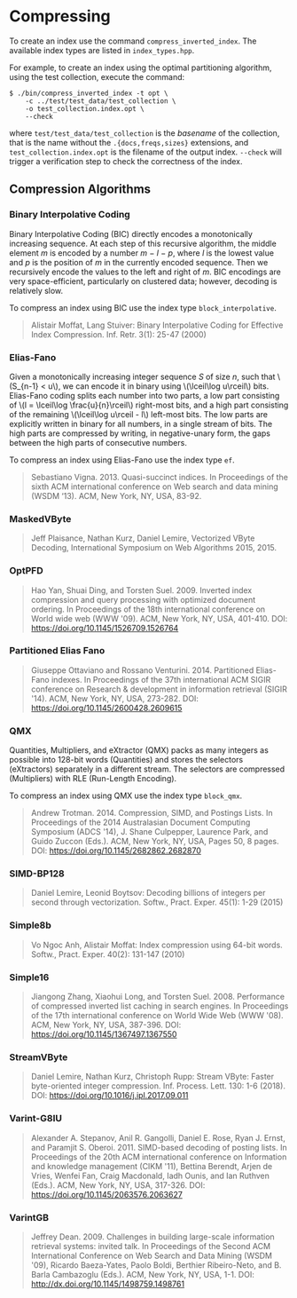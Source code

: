 # Compressing

To create an index use the command `compress_inverted_index`. The
available index types are listed in `index_types.hpp`.

For example, to create an index using the optimal partitioning
algorithm, using the test collection, execute the command:

    $ ./bin/compress_inverted_index -t opt \
        -c ../test/test_data/test_collection \
        -o test_collection.index.opt \
        --check

where `test/test_data/test_collection` is the _basename_ of the
collection, that is the name without the `.{docs,freqs,sizes}`
extensions, and `test_collection.index.opt` is the filename of the
output index. `--check` will trigger a verification step to check the
correctness of the index.

## Compression Algorithms

### Binary Interpolative Coding

Binary Interpolative Coding (BIC) directly encodes a monotonically
increasing sequence. At each step of this recursive algorithm, the
middle element *m* is encoded by a number *m − l − p*, where *l* is the
lowest value and *p* is the position of *m* in the currently encoded
sequence. Then we recursively encode the values to the left and right of
*m*. BIC encodings are very space-efficient, particularly on clustered
data; however, decoding is relatively slow.

To compress an index using BIC use the index type `block_interpolative`.

> Alistair Moffat, Lang Stuiver: Binary Interpolative Coding for Effective Index Compression. Inf. Retr. 3(1): 25-47 (2000)

### Elias-Fano

Given a monotonically increasing integer sequence *S* of size *n*, such that \\(S_{n-1} < u\\), we can encode it in binary using \\(\lceil\log u\rceil\\) bits.
Elias-Fano coding splits each number into two parts, a low part consisting of \\(l = \lceil\log \frac{u}{n}\rceil\\) right-most bits, and a high part consisting of the remaining \\(\lceil\log u\rceil - l\\) left-most bits. The low parts are explicitly written in binary for all numbers, in a single stream of bits. The high parts are compressed by writing, in negative-unary form, the gaps between the high parts of consecutive numbers.

To compress an index using Elias-Fano use the index type `ef`.

> Sebastiano Vigna. 2013. Quasi-succinct indices. In Proceedings of the sixth ACM international conference on Web search and data mining (WSDM ‘13). ACM, New York, NY, USA, 83-92.

### MaskedVByte

> Jeff Plaisance, Nathan Kurz, Daniel Lemire, Vectorized VByte Decoding, International Symposium on Web Algorithms 2015, 2015.

### OptPFD

> Hao Yan, Shuai Ding, and Torsten Suel. 2009. Inverted index compression and query processing with optimized document ordering. In Proceedings of the 18th international conference on World wide web (WWW '09). ACM, New York, NY, USA, 401-410. DOI: https://doi.org/10.1145/1526709.1526764

### Partitioned Elias Fano

> Giuseppe Ottaviano and Rossano Venturini. 2014. Partitioned Elias-Fano indexes. In Proceedings of the 37th international ACM SIGIR conference on Research & development in information retrieval (SIGIR '14). ACM, New York, NY, USA, 273-282. DOI: https://doi.org/10.1145/2600428.2609615

### QMX

Quantities, Multipliers, and eXtractor (QMX) packs as many integers as possible into 128-bit words (Quantities) and stores the selectors (eXtractors) separately in a different stream. The selectors are compressed (Multipliers) with
RLE (Run-Length Encoding).

To compress an index using QMX use the index type `block_qmx`.

> Andrew Trotman. 2014. Compression, SIMD, and Postings Lists. In Proceedings of the 2014 Australasian Document Computing Symposium (ADCS '14), J. Shane Culpepper, Laurence Park, and Guido Zuccon (Eds.). ACM, New York, NY, USA, Pages 50, 8 pages. DOI: https://doi.org/10.1145/2682862.2682870

### SIMD-BP128

> Daniel Lemire, Leonid Boytsov: Decoding billions of integers per second through vectorization. Softw., Pract. Exper. 45(1): 1-29 (2015)

### Simple8b

> 	Vo Ngoc Anh, Alistair Moffat: Index compression using 64-bit words. Softw., Pract. Exper. 40(2): 131-147 (2010)

### Simple16

> Jiangong Zhang, Xiaohui Long, and Torsten Suel. 2008. Performance of compressed inverted list caching in search engines. In Proceedings of the 17th international conference on World Wide Web (WWW '08). ACM, New York, NY, USA, 387-396. DOI: https://doi.org/10.1145/1367497.1367550

### StreamVByte

> Daniel Lemire, Nathan Kurz, Christoph Rupp: Stream VByte: Faster byte-oriented integer compression. Inf. Process. Lett. 130: 1-6 (2018). DOI: https://doi.org/10.1016/j.ipl.2017.09.011

### Varint-G8IU

> Alexander A. Stepanov, Anil R. Gangolli, Daniel E. Rose, Ryan J. Ernst, and Paramjit S. Oberoi. 2011. SIMD-based decoding of posting lists. In Proceedings of the 20th ACM international conference on Information and knowledge management (CIKM '11), Bettina Berendt, Arjen de Vries, Wenfei Fan, Craig Macdonald, Iadh Ounis, and Ian Ruthven (Eds.). ACM, New York, NY, USA, 317-326. DOI: https://doi.org/10.1145/2063576.2063627

### VarintGB

>	Jeffrey Dean. 2009. Challenges in building large-scale information retrieval systems: invited talk. In Proceedings of the Second ACM International Conference on Web Search and Data Mining (WSDM '09), Ricardo Baeza-Yates, Paolo Boldi, Berthier Ribeiro-Neto, and B. Barla Cambazoglu (Eds.). ACM, New York, NY, USA, 1-1. DOI: http://dx.doi.org/10.1145/1498759.1498761
